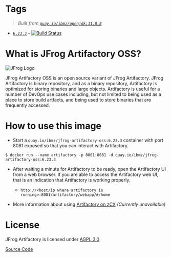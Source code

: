 # Tags
> _Built from [`quay.io/ibmz/openjdk:11.0.8`](https://quay.io/repository/ibmz/openjdk?tab=info)_
-	[`6.23.3`](https://github.com/lcarcaramo/jfrog-artifactory-oss/blob/main/Dockerfile) - [![Build Status](https://travis-ci.com/lcarcaramo/jfrog-artifactory-oss.svg?branch=main)](https://travis-ci.com/lcarcaramo/jfrog-artifactory-oss)

# What is JFrog Artifactory OSS?

![JFrog Logo](https://media.jfrog.com/wp-content/uploads/2019/11/20130211/artifactory-product-logo-1.png.webp)

JFrog Artifactory OSS is an open source variant of JFrog Artifactory. JFrog Artifactory is binary repository, and as a binary repository, Artifactory is optimized for storing binaries and large objects. Artifactory is useful for a number of DevOps use cases including, but not limited to being used as a place to store build artfacts, and being used to store binaries that are frequently accessed.

# How to use this image

* Start a `quay.io/ibmz/jfrog-artifactory-oss:6.23.3` container with port 8081 exposed so that you can interact with Artifactory.
```console
$ docker run --name artifactory -p 8081:8081 -d quay.io/ibmz/jfrog-artifactory-oss:6.23.3
```
* After waiting a minute for Artifactory to be ready, open the Artifactory UI from a web browser. If you are able to access the Artifactory web UI, that is an indication that Artifactory is working properly.
  * `http://<host/ip where artifactory is running>:8081/artifactory/webapp/#/home`
  
* More information about using [Artifactory on zCX]() _(Currently unavailable)_

# License

JFrog Artifactory is licensed under [AGPL 3.0](https://www.gnu.org/licenses/agpl-3.0.html)

[Source Code](https://bintray.com/jfrog/artifactory/jfrog-artifactory-oss-zip)
